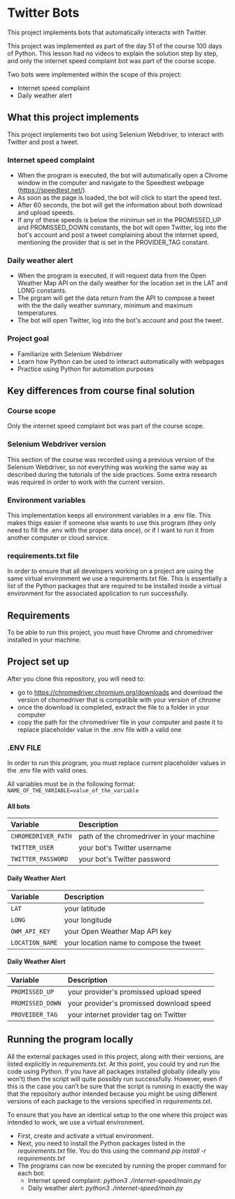 
# Twitter Bots

This project implements bots that automatically interacts with Twitter.

This project was implemented as part of the day 51 of the course 100 days of Python. This lesson had no videos to explain the solution step by step, and only the internet speed complaint bot was part of the course scope.

Two bots were implemented within the scope of this project:

- Internet speed complaint
- Daily weather alert

## What this project implements
This project implements two bot using Selenium Webdriver, to interact with Twitter and post a tweet.

### Internet speed complaint

- When the program is executed, the bot will automatically open a Chrome window in the computer and navigate to the Speedtest webpage (https://speedtest.net/).
- As soon as the page is loaded, the bot will click to start the speed test.
- After 60 seconds, the bot will get the information about both download and upload speeds.
- If any of these speeds is below the minimun set in the PROMISSED_UP and PROMISSED_DOWN constants, the bot will open Twitter, log into the bot's account and post a tweet complaining about the internet speed, mentioning the provider that is set in the PROVIDER_TAG constant.

### Daily weather alert

- When the program is executed, it will request data from the Open Weather Map API on the daily weather for the location set in the LAT and LONG constants.
- The prgram will get the data return from the API to compose a tweet with the the daily weather summary, minimum and maximum temperatures.
- The bot will open Twitter, log into the bot's account and post the tweet.

### Project goal 
- Familiarize with Selenium Webdriver
- Learn how Python can be used to interact automatically with webpages
- Practice using Python for automation purposes

## Key differences from course final solution
### Course scope
Only the internet speed complaint bot was part of the course scope.

### Selenium Webdriver version
This section of the course was recorded using a previous version of the Selenium Webdriver, so not everything was working the same way as described during the tutorials of the side practices. Some extra research was required in order to work with the current version.

### Environment variables
This implementation keeps all environment variables in a .env file. This makes thigs easier if someone else wants to use this program (they only need to fill the .env with the proper data once), or if I want to run it from another computer or cloud service.

### requirements.txt file
In order to ensure that all developers working on a project are using the same virtual environment we use a requirements.txt file. This is essentially a list of the Python packages that are required to be installed inside a virtual environment for the associated application to run successfully.

## Requirements
To be able to run this project, you must have Chrome and chromedriver installed in your machine.

## Project set up

After you clone this repository, you will need to:

- go to https://chromedriver.chromium.org/downloads and download the version of chomedriver that is compatible with your version of chrome
- once the download is completed, extract the file to a folder in your computer
- copy the path for the chromedriver file in your computer and paste it to replace placeholder value in the .env file with a valid one

### .ENV FILE 

In order to run this program, you must replace current placeholder values in the .env file with valid ones.

All variables must be in the following format:
```NAME_OF_THE_VARIABLE=value_of_the_variable```

#### All bots
| Variable   |  Description                           |
| :---------- |  :---------------------------------- |
| `CHROMEDRIVER_PATH` |  path of the chromedriver in your machine |
| `TWITTER_USER` |  your bot's Twitter username |
| `TWITTER_PASSWORD` |  your bot's Twitter password |

#### Daily Weather Alert 
| Variable   |  Description                           |
| :---------- |  :---------------------------------- |
| `LAT` |  your latitude |
| `LONG` |  your longitude |
| `OWM_API_KEY` |  your Open Weather Map API key |
| `LOCATION_NAME` |  your location name to compose the tweet |

#### Daily Weather Alert 
| Variable   |  Description                           |
| :---------- |  :---------------------------------- |
| `PROMISSED_UP` |  your provider's promissed upload speed |
| `PROMISSED_DOWN` |  your provider's promissed download speed |
| `PROVEIDER_TAG` |  your internet provider tag on Twitter |


## Running the program locally

All the external packages used in this project, along with their versions, are listed explicitly in *requirements.txt*. At this point, you could try and run the code using Python. If you have all packages  installed globally (ideally you won’t) then the script will quite possibly run successfully. However, even if this is the case you can’t be sure that the script is running in exactly the way that the repository author intended because you might be using different versions of each package to the versions specified in *requirements.txt*.

To ensure that you have an identical setup to the one where this project was intended to work, we use a virtual environment.

- First, create and activate a virtual environment. 
- Next, you need to install the Python packages listed in the *requirements.txt* file. You do this using the command *pip install -r requirements.txt*
- The programs can now be executed by running the proper command for each bot: 
    - Internet speed complaint: *python3 ./internet-speed/main.py*
    - Daily weather alert: *python3 ./internet-speed/main.py*


